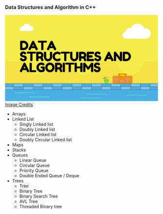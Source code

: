 ### Data Structures and Algorithm in C++

![dsa-banner](imgs/dsa-banner.jpg)
[Image Credits](https://medium.com/@mohamedmansormemo/algorithms-and-data-structure-1c2ad2dd8675)

- Arrays
- Linked List
  - Singly Linked list
  - Doubly Linked list
  - Circular Linked list
  - Doubly Circular Linked list
- Maps
- Stacks
- Queues
  - Linear Queue
  - Circular Queue
  - Priority Queue
  - Double Ended Queue / Deque
- Trees
  - Tree
  - Binary Tree
  - Binary Search Tree
  - AVL Tree
  - Threaded Binary tree
